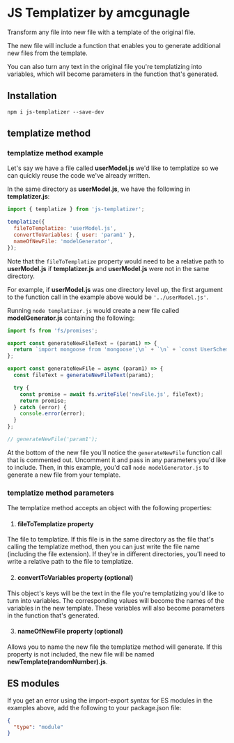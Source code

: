 # JS Templatizer by amcgunagle

Transform any file into new file with a template of the original file.

The new file will include a function that enables you to generate additional new files from the template.

You can also turn any text in the original file you're templatizing into variables, which will become parameters in the function that's generated.

## Installation

`npm i js-templatizer --save-dev`

## templatize method

### templatize method example

Let's say we have a file called **userModel.js** we'd like to templatize so we can quickly reuse the code we've already written.

In the same directory as **userModel.js**, we have the following in **templatizer.js**:

```javascript
import { templatize } from 'js-templatizer';

templatize({
  fileToTemplatize: 'userModel.js',
  convertToVariables: { user: 'param1' },
  nameOfNewFile: 'modelGenerator',
});
```

Note that the `fileToTemplatize` property would need to be a relative path to **userModel.js** if **templatizer.js** and **userModel.js** were not in the same directory.

For example, if **userModel.js** was one directory level up, the first argument to the function call in the example above would be `'../userModel.js'`.

Running `node templatizer.js` would create a new file called **modelGenerator.js** containing the following:

```javascript
import fs from 'fs/promises';

export const generateNewFileText = (param1) => {
  return `import mongoose from 'mongoose';\n` + `\n` + `const UserSchema = new mongoose.Schema({\n` + `  email: {\n` + `    type: String,\n` + `    required: true,\n` + `  },\n` + `  password: {\n` + `    type: String,\n` + `    required: true,\n` + `  },\n` + `  name: {\n` + `    type: String,\n` + `  },\n` + `  age: {\n` + `    type: Number,\n` + `  },\n` + `});\n` + `\n` + `const User = mongoose.model('${param1}', UserSchema);\n` + `export default User;\n`;
};

export const generateNewFile = async (param1) => {
  const fileText = generateNewFileText(param1);

  try {
    const promise = await fs.writeFile('newFile.js', fileText);
    return promise;
  } catch (error) {
    console.error(error);
  }
};

// generateNewFile('param1');
```

At the bottom of the new file you'll notice the `generateNewFile` function call that is commented out. Uncomment it and pass in any parameters you'd like to include. Then, in this example, you'd call `node modelGenerator.js` to generate a new file from your template.

### templatize method parameters

The templatize method accepts an object with the following properties:

1. #### fileToTemplatize property

The file to templatize. If this file is in the same directory as the file that's calling the templatize method, then you can just write the file name (including the file extension). If they're in different directories, you'll need to write a relative path to the file to templatize.

2. #### convertToVariables property (optional)

This object's keys will be the text in the file you're templatizing you'd like to turn into variables. The corresponding values will become the names of the variables in the new template. These variables will also become parameters in the function that's generated.

3. #### nameOfNewFile property (optional)

Allows you to name the new file the templatize method will generate. If this property is not included, the new file will be named **newTemplate(randomNumber).js**.

## ES modules

If you get an error using the import-export syntax for ES modules in the examples above, add the following to your package.json file:

```json
{
  "type": "module"
}
```
